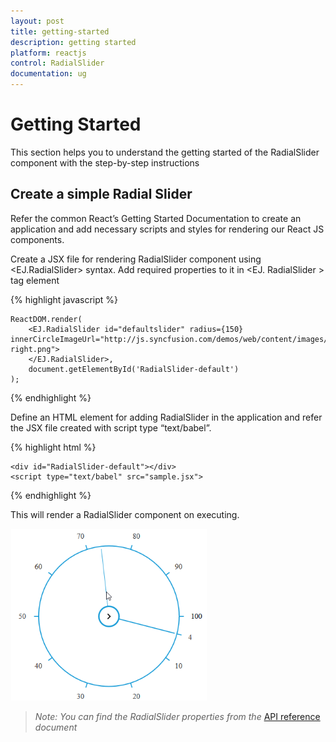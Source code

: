 ```yaml
---
layout: post
title: getting-started
description: getting started
platform: reactjs
control: RadialSlider
documentation: ug
---
```


# Getting Started

This section helps you to understand the getting started of the RadialSlider component with the step-by-step instructions 

## Create a simple Radial Slider

Refer the common React’s Getting Started Documentation to create an application and add necessary scripts and styles for rendering our React JS components.

Create a JSX file for rendering RadialSlider component using &lt;EJ.RadialSlider&gt; syntax. Add required properties to it in &lt;EJ. RadialSlider &gt; tag element

{% highlight javascript %}

    ReactDOM.render(   
        <EJ.RadialSlider id="defaultslider" radius={150} innerCircleImageUrl="http://js.syncfusion.com/demos/web/content/images/radialslider/chevron-right.png">
        </EJ.RadialSlider>,
        document.getElementById('RadialSlider-default')  
    );


{% endhighlight %}



Define an HTML element for adding RadialSlider in the application and refer the JSX file created with script type “text/babel”.

{% highlight html %}

    <div id="RadialSlider-default"></div>
    <script type="text/babel" src="sample.jsx">


{% endhighlight %}


This will render a RadialSlider component on executing.

![](getting-started_images/getting-started_img1.png)


> _Note: You can find the RadialSlider properties from the_ [API reference](https://help.syncfusion.com/api/js/ejradialslider) _document_ 